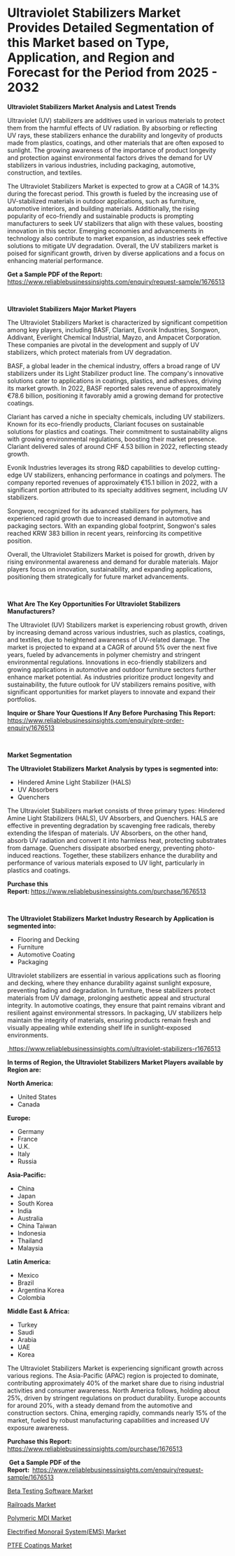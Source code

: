<p><h1>Ultraviolet Stabilizers Market Provides Detailed Segmentation of this Market based on Type, Application, and Region and Forecast for the Period from 2025 - 2032</h1></p><p><strong>Ultraviolet Stabilizers Market Analysis and Latest Trends</strong></p>
<p><p>Ultraviolet (UV) stabilizers are additives used in various materials to protect them from the harmful effects of UV radiation. By absorbing or reflecting UV rays, these stabilizers enhance the durability and longevity of products made from plastics, coatings, and other materials that are often exposed to sunlight. The growing awareness of the importance of product longevity and protection against environmental factors drives the demand for UV stabilizers in various industries, including packaging, automotive, construction, and textiles.</p><p>The Ultraviolet Stabilizers Market is expected to grow at a CAGR of 14.3% during the forecast period. This growth is fueled by the increasing use of UV-stabilized materials in outdoor applications, such as furniture, automotive interiors, and building materials. Additionally, the rising popularity of eco-friendly and sustainable products is prompting manufacturers to seek UV stabilizers that align with these values, boosting innovation in this sector. Emerging economies and advancements in technology also contribute to market expansion, as industries seek effective solutions to mitigate UV degradation. Overall, the UV stabilizers market is poised for significant growth, driven by diverse applications and a focus on enhancing material performance.</p></p>
<p><strong>Get a Sample PDF of the Report:&nbsp;</strong> <a href="https://www.reliablebusinessinsights.com/enquiry/request-sample/1676513?utm_campaign=113&utm_medium=2&utm_source=Github&utm_content=ia&utm_term=30012025&utm_id=ultraviolet-stabilizers">https://www.reliablebusinessinsights.com/enquiry/request-sample/1676513</a></p>
<p>&nbsp;</p>
<p><strong>Ultraviolet Stabilizers Major Market Players</strong></p>
<p><p>The Ultraviolet Stabilizers Market is characterized by significant competition among key players, including BASF, Clariant, Evonik Industries, Songwon, Addivant, Everlight Chemical Industrial, Mayzo, and Ampacet Corporation. These companies are pivotal in the development and supply of UV stabilizers, which protect materials from UV degradation.</p><p>BASF, a global leader in the chemical industry, offers a broad range of UV stabilizers under its Light Stabilizer product line. The company's innovative solutions cater to applications in coatings, plastics, and adhesives, driving its market growth. In 2022, BASF reported sales revenue of approximately €78.6 billion, positioning it favorably amid a growing demand for protective coatings.</p><p>Clariant has carved a niche in specialty chemicals, including UV stabilizers. Known for its eco-friendly products, Clariant focuses on sustainable solutions for plastics and coatings. Their commitment to sustainability aligns with growing environmental regulations, boosting their market presence. Clariant delivered sales of around CHF 4.53 billion in 2022, reflecting steady growth.</p><p>Evonik Industries leverages its strong R&D capabilities to develop cutting-edge UV stabilizers, enhancing performance in coatings and polymers. The company reported revenues of approximately €15.1 billion in 2022, with a significant portion attributed to its specialty additives segment, including UV stabilizers.</p><p>Songwon, recognized for its advanced stabilizers for polymers, has experienced rapid growth due to increased demand in automotive and packaging sectors. With an expanding global footprint, Songwon's sales reached KRW 383 billion in recent years, reinforcing its competitive position.</p><p>Overall, the Ultraviolet Stabilizers Market is poised for growth, driven by rising environmental awareness and demand for durable materials. Major players focus on innovation, sustainability, and expanding applications, positioning them strategically for future market advancements.</p></p>
<p>&nbsp;</p>
<p><strong>What Are The Key Opportunities For Ultraviolet Stabilizers Manufacturers?</strong></p>
<p><p>The Ultraviolet (UV) Stabilizers market is experiencing robust growth, driven by increasing demand across various industries, such as plastics, coatings, and textiles, due to heightened awareness of UV-related damage. The market is projected to expand at a CAGR of around 5% over the next five years, fueled by advancements in polymer chemistry and stringent environmental regulations. Innovations in eco-friendly stabilizers and growing applications in automotive and outdoor furniture sectors further enhance market potential. As industries prioritize product longevity and sustainability, the future outlook for UV stabilizers remains positive, with significant opportunities for market players to innovate and expand their portfolios.</p></p>
<p><strong>Inquire or Share Your Questions If Any Before Purchasing This Report:</strong> <a href="https://www.reliablebusinessinsights.com/enquiry/pre-order-enquiry/1676513?utm_campaign=113&utm_medium=2&utm_source=Github&utm_content=ia&utm_term=30012025&utm_id=ultraviolet-stabilizers">https://www.reliablebusinessinsights.com/enquiry/pre-order-enquiry/1676513</a></p>
<p>&nbsp;</p>
<p><strong>Market Segmentation</strong></p>
<p><strong>The Ultraviolet Stabilizers Market Analysis by types is segmented into:</strong></p>
<p><ul><li>Hindered Amine Light Stabilizer (HALS)</li><li>UV Absorbers</li><li>Quenchers</li></ul></p>
<p><p>The Ultraviolet Stabilizers market consists of three primary types: Hindered Amine Light Stabilizers (HALS), UV Absorbers, and Quenchers. HALS are effective in preventing degradation by scavenging free radicals, thereby extending the lifespan of materials. UV Absorbers, on the other hand, absorb UV radiation and convert it into harmless heat, protecting substrates from damage. Quenchers dissipate absorbed energy, preventing photo-induced reactions. Together, these stabilizers enhance the durability and performance of various materials exposed to UV light, particularly in plastics and coatings.</p></p>
<p><strong>Purchase this Report:&nbsp;</strong><a href="https://www.reliablebusinessinsights.com/purchase/1676513?utm_campaign=113&utm_medium=2&utm_source=Github&utm_content=ia&utm_term=30012025&utm_id=ultraviolet-stabilizers">https://www.reliablebusinessinsights.com/purchase/1676513</a></p>
<p>&nbsp;</p>
<p><strong>The Ultraviolet Stabilizers Market Industry Research by Application is segmented into:</strong></p>
<p><ul><li>Flooring and Decking</li><li>Furniture</li><li>Automotive Coating</li><li>Packaging</li></ul></p>
<p><p>Ultraviolet stabilizers are essential in various applications such as flooring and decking, where they enhance durability against sunlight exposure, preventing fading and degradation. In furniture, these stabilizers protect materials from UV damage, prolonging aesthetic appeal and structural integrity. In automotive coatings, they ensure that paint remains vibrant and resilient against environmental stressors. In packaging, UV stabilizers help maintain the integrity of materials, ensuring products remain fresh and visually appealing while extending shelf life in sunlight-exposed environments.</p></p>
<p><a href="https://www.reliablebusinessinsights.com/ultraviolet-stabilizers-r1676513?utm_campaign=113&utm_medium=2&utm_source=Github&utm_content=ia&utm_term=30012025&utm_id=ultraviolet-stabilizers">&nbsp;https://www.reliablebusinessinsights.com/ultraviolet-stabilizers-r1676513</a></p>
<p><strong>In terms of Region, the Ultraviolet Stabilizers Market Players available by Region are:</strong></p>
<p>
    <p> <strong> North America: </strong>
        <ul>
            <li>United States</li>
            <li>Canada</li>
        </ul>
        </p> 
    <p> <strong> Europe: </strong>
        <ul>
            <li>Germany</li>
            <li>France</li>
            <li>U.K.</li>
            <li>Italy</li>
            <li>Russia</li>
        </ul>
        </p> 
    <p> <strong> Asia-Pacific: </strong>
        <ul>
            <li>China</li>
            <li>Japan</li>
            <li>South Korea</li>
            <li>India</li>
            <li>Australia</li>
            <li>China Taiwan</li>
            <li>Indonesia</li>
            <li>Thailand</li>
            <li>Malaysia</li>
        </ul>
        </p> 
    <p> <strong> Latin America: </strong>
        <ul>
            <li>Mexico</li>
            <li>Brazil</li>
            <li>Argentina Korea</li>
            <li>Colombia</li>
        </ul>
        </p> 
    <p> <strong> Middle East & Africa: </strong>
        <ul>
            <li>Turkey</li>
            <li>Saudi</li>
            <li>Arabia</li>
            <li>UAE</li>
            <li>Korea</li>
        </ul>
    </p>
    </p>
<p><p>The Ultraviolet Stabilizers Market is experiencing significant growth across various regions. The Asia-Pacific (APAC) region is projected to dominate, contributing approximately 40% of the market share due to rising industrial activities and consumer awareness. North America follows, holding about 25%, driven by stringent regulations on product durability. Europe accounts for around 20%, with a steady demand from the automotive and construction sectors. China, emerging rapidly, commands nearly 15% of the market, fueled by robust manufacturing capabilities and increased UV exposure awareness.</p></p>
<p><strong>Purchase this Report: </strong><a href="https://www.reliablebusinessinsights.com/purchase/1676513?utm_campaign=113&utm_medium=2&utm_source=Github&utm_content=ia&utm_term=30012025&utm_id=ultraviolet-stabilizers">https://www.reliablebusinessinsights.com/purchase/1676513</a></p>
<p>&nbsp;<strong>Get a Sample PDF of the Report:&nbsp;&nbsp;</strong><a href="https://www.reliablebusinessinsights.com/enquiry/request-sample/1676513?utm_campaign=113&utm_medium=2&utm_source=Github&utm_content=ia&utm_term=30012025&utm_id=ultraviolet-stabilizers">https://www.reliablebusinessinsights.com/enquiry/request-sample/1676513</a></p>
<p><strong></strong></p>
<p><p><a href="https://www.linkedin.com/pulse/deep-dive-beta-testing-software-market-future-growth-143-rate-254cf?utm_campaign=113&utm_medium=2&utm_source=Github&utm_content=ia&utm_term=30012025&utm_id=ultraviolet-stabilizers">Beta Testing Software Market</a></p><p><a href="https://www.linkedin.com/pulse/growth-revenue-insights-railroads-market-projected-132-cagr-e2ugf?utm_campaign=113&utm_medium=2&utm_source=Github&utm_content=ia&utm_term=30012025&utm_id=ultraviolet-stabilizers">Railroads Market</a></p><p><a href="https://github.com/klaassenmackenzie6/Market-Research-Report-List-1/blob/main/polymeric-mdi-market.md?utm_campaign=113&utm_medium=2&utm_source=Github&utm_content=ia&utm_term=30012025&utm_id=ultraviolet-stabilizers">Polymeric MDI Market</a></p><p><a href="https://www.linkedin.com/pulse/electrified-monorail-systemems-market-trend-analysis-highlights-0bnff?utm_campaign=113&utm_medium=2&utm_source=Github&utm_content=ia&utm_term=30012025&utm_id=ultraviolet-stabilizers">Electrified Monorail System(EMS) Market</a></p><p><a href="https://github.com/crosejeanetta00360/Market-Research-Report-List-1/blob/main/ptfe-coatings-market.md?utm_campaign=113&utm_medium=2&utm_source=Github&utm_content=ia&utm_term=30012025&utm_id=ultraviolet-stabilizers">PTFE Coatings Market</a></p></p>